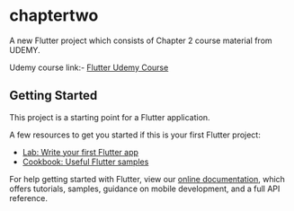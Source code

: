 # chaptertwo

A new Flutter project which consists of Chapter 2 course material from UDEMY.

Udemy course link:- [Flutter Udemy Course](https://www.udemy.com/course/flutter-bootcamp-with-dart/)

## Getting Started

This project is a starting point for a Flutter application.

A few resources to get you started if this is your first Flutter project:

- [Lab: Write your first Flutter app](https://flutter.dev/docs/get-started/codelab)
- [Cookbook: Useful Flutter samples](https://flutter.dev/docs/cookbook)

For help getting started with Flutter, view our
[online documentation](https://flutter.dev/docs), which offers tutorials,
samples, guidance on mobile development, and a full API reference.
